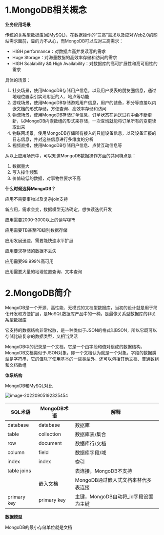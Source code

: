 # 1.MongoDB相关概念

**业务应用场景**

传统的关系型数据库(如MySQL)，在数据操作的“三高”需求以及应对Web2.0的网站需求面前，显的力不从心，而MongoDB可以应对三高需求：

- HIGH performance：对数据库高并发读写的需求
- Huge Storage：对海量数据的高效率存储和访问的需求
- HIGH Scalability && High Availability：对数据库的高可扩展性和高可用性的需求



具体的场景：

1. 社交场景，使用MongoDB存储用户信息，以及用户发表的朋友圈信息，通过地理位置索引实现附近的人、地点等功能
2. 游戏场景，使用MongoDB存储游戏用户信息，用户的装备，积分等直接以内嵌文档的形式存储，方便查询、高效率存储和访问
3. 物流场景，使用MongoDB存储订单信息，订单状态在运送过程中会不断更新，以MongoDB内嵌数组的形式来存储，一次查询就能将订单所有的变更读取出来
4. 物联网场景，使用MongoDB存储所有接入的只能设备信息，以及设备汇报的日志信息，并对这些信息进行多维度的分析
5. 视频直播，使用MongoDB存储用户信息、点赞互动信息等



从以上应用场景中，可以知道MongoDB数据操作方面的共同特点是：

1. 数据量大
2. 写入操作频繁
3. 价值较低的数据，对事物性要求不高



**什么时候选择MongoDB？**

应用不需要事物以及复杂join支持

新应用，需求会变，数据模型无法确定，想快读迭代开发

应用需要2000-3000以上的读写QP5

应用需要TB甚至PB级别数据存储

应用发展迅速，需要能快速水平扩展

应用要求存储的数据不丢失

应用需要99.999%高可用

应用需要大量的地理位置查询、文本查询



# 2.MongoDB简介

MongoDB是一个开源、高性能、无模式的文档型数据库，当初的设计就是用于简化开发和方便扩展，是NoSQL数据库产品中的一种。是最像关系型数据库的非关系型数据库

它支持的数据结构非常松散，是一种类似于JSON的格式叫BSON，所以它既可以存储比较复杂的数据类型，又相当灵活

MongoDB中的记录是一个文档，它是一个由字段和值对组成的数据结构。MongoDB文档类似于JSON对象，即一个文档认为就是一个对象。字段的数据类型是字符串，它的值除了使用基本的一些类型外，还可以包括其他文档、普通数组和文档数组

**体系结构**

MongoDB和MySQL对比

![image-20220905192325454](D:/i/2023/11/19/image-20220905192325454.png)

| SQL术语     | MongoDB术语 | 解释                                 |
| ----------- | ----------- | ------------------------------------ |
| database    | database    | 数据库                               |
| table       | collection  | 数据库表/集合                        |
| row         | document    | 数据库行/文档                        |
| column      | field       | 数据库字段/域                        |
| index       | index       | 索引                                 |
| table joins |             | 表连接，MongoDB不支持                |
|             | 嵌入文档    | MongoDB通过嵌入式文档来替代多表连接  |
| primary key | primary key | 主键，MongoDB自动将_id字段设置为主键 |



**数据模型**

MongoDB的最小存储单位就是文档









































